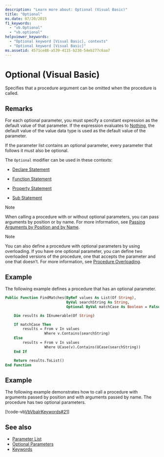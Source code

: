 ```yaml
---
description: "Learn more about: Optional (Visual Basic)"
title: "Optional"
ms.date: 07/20/2015
f1_keywords:
  - "vb.Optional"
  - "vb.optional"
helpviewer_keywords:
  - "Optional keyword [Visual Basic], contexts"
  - "Optional keyword [Visual Basic]"
ms.assetid: 4571ce88-a539-4115-b230-54eb277c6aa7
---
```

# Optional (Visual Basic)

Specifies that a procedure argument can be omitted when the procedure is called.

## Remarks

For each optional parameter, you must specify a constant expression as the default value of that parameter. If the expression evaluates to [Nothing](../nothing.md), the default value of the value data type is used as the default value of the parameter.

If the parameter list contains an optional parameter, every parameter that follows it must also be optional.

The `Optional` modifier can be used in these contexts:

- [Declare Statement](../statements/declare-statement.md)

- [Function Statement](../statements/function-statement.md)

- [Property Statement](../statements/property-statement.md)

- [Sub Statement](../statements/sub-statement.md)

> [!NOTE]
> When calling a procedure with or without optional parameters, you can pass arguments by position or by name. For more information, see [Passing Arguments by Position and by Name](../../programming-guide/language-features/procedures/passing-arguments-by-position-and-by-name.md).

> [!NOTE]
> You can also define a procedure with optional parameters by using overloading. If you have one optional parameter, you can define two overloaded versions of the procedure, one that accepts the parameter and one that doesn’t. For more information, see [Procedure Overloading](../../programming-guide/language-features/procedures/procedure-overloading.md).

## Example

The following example defines a procedure that has an optional parameter.

```vb
Public Function FindMatches(ByRef values As List(Of String),
                            ByVal searchString As String,
                            Optional ByVal matchCase As Boolean = False) As List(Of String)

    Dim results As IEnumerable(Of String)

    If matchCase Then
        results = From v In values
                  Where v.Contains(searchString)
    Else
        results = From v In values
                  Where UCase(v).Contains(UCase(searchString))
    End If

    Return results.ToList()
End Function
```

## Example

The following example demonstrates how to call a procedure with arguments passed by position and with arguments passed by name. The procedure has two optional parameters.

[!code-vb[VbVbalrKeywords#21](~/samples/snippets/visualbasic/VS_Snippets_VBCSharp/VbVbalrKeywords/VB/class8.vb#21)]

## See also

- [Parameter List](../statements/parameter-list.md)
- [Optional Parameters](../../programming-guide/language-features/procedures/optional-parameters.md)
- [Keywords](../keywords/index.md)
